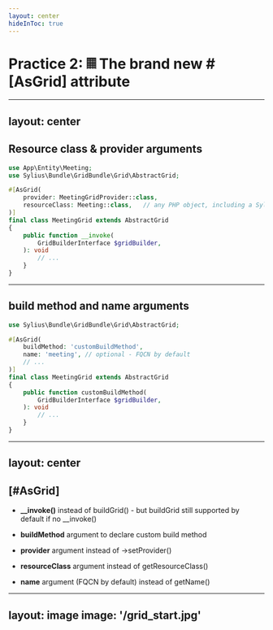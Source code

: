 ```yaml
---
layout: center
hideInToc: true
---
```



# Practice 2: 𝄜 The brand new #[AsGrid] attribute

<!--
*Estelle*
-->

---
layout: center
---

## Resource class & provider arguments

```php {all|5|6|10-14|all}
use App\Entity\Meeting;
use Sylius\Bundle\GridBundle\Grid\AbstractGrid;

#[AsGrid(
    provider: MeetingGridProvider::class,
    resourceClass: Meeting::class,   // any PHP object, including a Sylius resource
)]
final class MeetingGrid extends AbstractGrid
{
    public function __invoke(
        GridBuilderInterface $gridBuilder,
    ): void 
        // ...
    }
}
```

<!--
*Estelle*

With custom grid providers, we don't actually need to specify which Resource is used by the Doctrine drivers
-->

---

## build method and name arguments

```php {all|4,10|5|all}
use Sylius\Bundle\GridBundle\Grid\AbstractGrid;

#[AsGrid(
    buildMethod: 'customBuildMethod', 
    name: 'meeting', // optional - FQCN by default
    // ...
)]
final class MeetingGrid extends AbstractGrid
{
    public function customBuildMethod(
        GridBuilderInterface $gridBuilder,
    ): void 
        // ...
    }
}
```

<!--
*Estelle*

* __invoke => - SOLID single responsibility / separation of concerns 
              - consistency with Symfony DX for services to be autowirable callables
              - no need to implement an interface anymore
* flexibility : you can still use buildGrid (it works behind the scenes without interface)
* custom build method =>
                         - Reusable logic (traits/base)
                         - Decorators/extensions
                         - multiples? in theory but not too sure
#[AsGrid('app_admin_user')]
#[AsGrid('app_admin_customer', buildMethod: 'buildCustomerGrid')]
final class UserGrids
{
    public function __invoke(GridBuilderInterface $grid): void
    {
        // User grid definition
    }

    public function buildCustomerGrid(GridBuilderInterface $grid): void
    {
        // Customer grid definition
    }
}
-->

---
layout: center
---

## [#AsGrid]


<v-clicks>

* **__invoke()** instead of buildGrid() - but buildGrid still supported by default if no __invoke()

* **buildMethod** argument to declare custom build method

* **provider** argument instead of ->setProvider()

* **resourceClass** argument instead of getResourceClass()

* **name** argument (FQCN by default) instead of getName()

</v-clicks>

<!--
*Estelle*

* __invoke => - SOLID single responsibility / separation of concerns 
              - consistency with Symfony DX for services to be autowirable callables
              - no need to implement an interface anymore
* flexibility : you can still use buildGrid (it works behind the scenes without interface)
* custom build method => - Multiple grids def in one class
                         - Reusable logic (traits/base)
                         - Decorators/extensions
#[AsGrid('app_admin_user')]
#[AsGrid('app_admin_customer', buildMethod: 'buildCustomerGrid')]
final class UserGrids
{
    public function __invoke(GridBuilderInterface $grid): void
    {
        // User grid definition
    }

    public function buildCustomerGrid(GridBuilderInterface $grid): void
    {
        // Customer grid definition
    }
}
-->

---
layout: image
image: '/grid_start.jpg'
---

